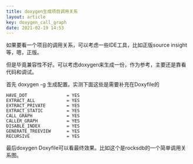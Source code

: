 ```yaml
---
title: doxygen生成项目调用关系
layout: article
key: doxygen_call_graph
date: 2021-02-19 14:53
---
```



如果要看一个项目的调用关系，可以考虑一些IDE工具，比如正版source insight等，嗯，正版。

但是毕竟兼容性不好。可以考虑doxygen来生成一份，作为参考，主要还是靠看代码和调试。

首先 doxygen -g 生成配置。实测下面这些是需要补充在Doxyfile的


	HAVE_DOT               = YES
	EXTRACT_ALL            = YES
	EXTRACT_PRIVATE        = YES
	EXTRACT_STATIC         = YES
	CALL_GRAPH             = YES
	CALLER_GRAPH           = YES
	DISABLE_INDEX          = YES 
	GENERATE_TREEVIEW      = YES
	RECURSIVE              = YES


最后doxygen Doxyfile可以看最终效果。比如这个是rocksdb的一个简单调用关系图。
